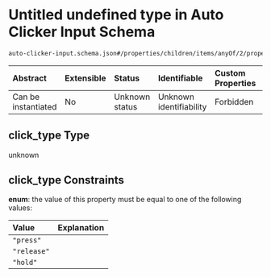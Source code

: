 # Untitled undefined type in Auto Clicker Input Schema

```txt
auto-clicker-input.schema.json#/properties/children/items/anyOf/2/properties/click_type
```



| Abstract            | Extensible | Status         | Identifiable            | Custom Properties | Additional Properties | Access Restrictions | Defined In                                                                                          |
| :------------------ | :--------- | :------------- | :---------------------- | :---------------- | :-------------------- | :------------------ | :-------------------------------------------------------------------------------------------------- |
| Can be instantiated | No         | Unknown status | Unknown identifiability | Forbidden         | Allowed               | none                | [auto-clicker-input.schema.json\*](../../out/auto-clicker-input.schema.json "open original schema") |

## click\_type Type

unknown

## click\_type Constraints

**enum**: the value of this property must be equal to one of the following values:

| Value       | Explanation |
| :---------- | :---------- |
| `"press"`   |             |
| `"release"` |             |
| `"hold"`    |             |
